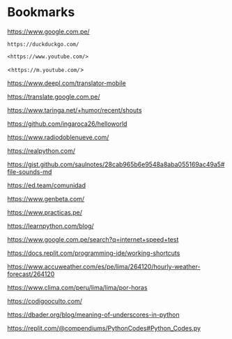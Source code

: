 # Bookmarks

https://www.google.com.pe/

    https://duckduckgo.com/

`<https://www.youtube.com/>`

<`https://m.youtube.com/`>

[](https://www.deepl.com/translator)

https://www.deepl.com/translator-mobile

https://translate.google.com.pe/

https://www.taringa.net/+humor/recent/shouts

https://github.com/ingaroca26/helloworld

https://www.radiodoblenueve.com/

https://realpython.com/

https://gist.github.com/saulnotes/28cab965b6e9548a8aba055169ac49a5#file-sounds-md

https://ed.team/comunidad

https://www.genbeta.com/

https://www.practicas.pe/

https://learnpython.com/blog/

https://www.google.com.pe/search?q=internet+speed+test

https://docs.replit.com/programming-ide/working-shortcuts

https://www.accuweather.com/es/pe/lima/264120/hourly-weather-forecast/264120

https://www.clima.com/peru/lima/lima/por-horas

https://codigooculto.com/

https://dbader.org/blog/meaning-of-underscores-in-python

https://replit.com/@compendiums/PythonCodes#Python_Codes.py

